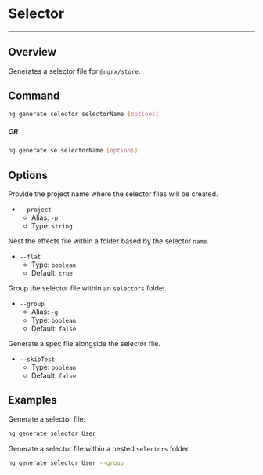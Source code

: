 # Selector

---

## Overview

Generates a selector file for `@ngrx/store`.

## Command

```sh
ng generate selector selectorName [options]
```

##### OR

```sh
ng generate se selectorName [options]
```

## Options

Provide the project name where the selector files will be created.

- `--project`
  - Alias: `-p`
  - Type: `string`

Nest the effects file within a folder based by the selector `name`.

- `--flat`
  - Type: `boolean`
  - Default: `true`

Group the selector file within an `selectors` folder.

- `--group`
  - Alias: `-g`
  - Type: `boolean`
  - Default: `false`

Generate a spec file alongside the selector file.

- `--skipTest`
  - Type: `boolean`
  - Default: `false`

## Examples

Generate a selector file.

```sh
ng generate selector User
```

Generate a selector file within a nested `selectors` folder

```sh
ng generate selector User --group
```
